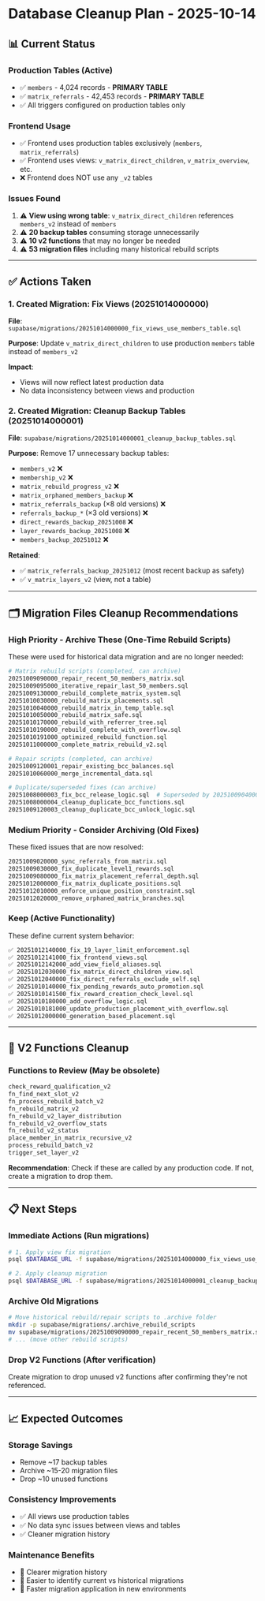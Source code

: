 # Database Cleanup Plan - 2025-10-14

## 📊 Current Status

### Production Tables (Active)
- ✅ `members` - 4,024 records - **PRIMARY TABLE**
- ✅ `matrix_referrals` - 42,453 records - **PRIMARY TABLE**
- ✅ All triggers configured on production tables only

### Frontend Usage
- ✅ Frontend uses production tables exclusively (`members`, `matrix_referrals`)
- ✅ Frontend uses views: `v_matrix_direct_children`, `v_matrix_overview`, etc.
- ❌ Frontend does NOT use any `_v2` tables

### Issues Found
1. ⚠️ **View using wrong table**: `v_matrix_direct_children` references `members_v2` instead of `members`
2. ⚠️ **20 backup tables** consuming storage unnecessarily
3. ⚠️ **10 v2 functions** that may no longer be needed
4. ⚠️ **53 migration files** including many historical rebuild scripts

---

## ✅ Actions Taken

### 1. Created Migration: Fix Views (20251014000000)
**File**: `supabase/migrations/20251014000000_fix_views_use_members_table.sql`

**Purpose**: Update `v_matrix_direct_children` to use production `members` table instead of `members_v2`

**Impact**:
- Views will now reflect latest production data
- No data inconsistency between views and production

### 2. Created Migration: Cleanup Backup Tables (20251014000001)
**File**: `supabase/migrations/20251014000001_cleanup_backup_tables.sql`

**Purpose**: Remove 17 unnecessary backup tables:
- `members_v2` ❌
- `membership_v2` ❌
- `matrix_rebuild_progress_v2` ❌
- `matrix_orphaned_members_backup` ❌
- `matrix_referrals_backup` (×8 old versions) ❌
- `referrals_backup_*` (×3 old versions) ❌
- `direct_rewards_backup_20251008` ❌
- `layer_rewards_backup_20251008` ❌
- `members_backup_20251012` ❌

**Retained**:
- ✅ `matrix_referrals_backup_20251012` (most recent backup as safety)
- ✅ `v_matrix_layers_v2` (view, not a table)

---

## 🗂️ Migration Files Cleanup Recommendations

### High Priority - Archive These (One-Time Rebuild Scripts)
These were used for historical data migration and are no longer needed:

```bash
# Matrix rebuild scripts (completed, can archive)
20251009090000_repair_recent_50_members_matrix.sql
20251009095000_iterative_repair_last_50_members.sql
20251009130000_rebuild_complete_matrix_system.sql
20251010030000_rebuild_matrix_placements.sql
20251010040000_rebuild_matrix_in_temp_table.sql
20251010050000_rebuild_matrix_safe.sql
20251010170000_rebuild_with_referrer_tree.sql
20251010190000_rebuild_complete_with_overflow.sql
20251010191000_optimized_rebuild_function.sql
20251011000000_complete_matrix_rebuild_v2.sql

# Repair scripts (completed, can archive)
20251009120001_repair_existing_bcc_balances.sql
20251010060000_merge_incremental_data.sql

# Duplicate/superseded fixes (can archive)
20251008000003_fix_bcc_release_logic.sql  # Superseded by 20251009040000
20251008000004_cleanup_duplicate_bcc_functions.sql
20251009120003_cleanup_duplicate_bcc_unlock_logic.sql
```

### Medium Priority - Consider Archiving (Old Fixes)
These fixed issues that are now resolved:

```bash
20251009020000_sync_referrals_from_matrix.sql
20251009030000_fix_duplicate_level1_rewards.sql
20251009080000_fix_matrix_placement_referral_depth.sql
20251012000000_fix_matrix_duplicate_positions.sql
20251012010000_enforce_unique_position_constraint.sql
20251012020000_remove_orphaned_matrix_branches.sql
```

### Keep (Active Functionality)
These define current system behavior:

```bash
✅ 20251012140000_fix_19_layer_limit_enforcement.sql
✅ 20251012141000_fix_frontend_views.sql
✅ 20251012142000_add_view_field_aliases.sql
✅ 20251012030000_fix_matrix_direct_children_view.sql
✅ 20251012040000_fix_direct_referrals_exclude_self.sql
✅ 20251010140000_fix_pending_rewards_auto_promotion.sql
✅ 20251010141500_fix_reward_creation_check_level.sql
✅ 20251010180000_add_overflow_logic.sql
✅ 20251010181000_update_production_placement_with_overflow.sql
✅ 20251012000000_generation_based_placement.sql
```

---

## 🔧 V2 Functions Cleanup

### Functions to Review (May be obsolete)
```sql
check_reward_qualification_v2
fn_find_next_slot_v2
fn_process_rebuild_batch_v2
fn_rebuild_matrix_v2
fn_rebuild_v2_layer_distribution
fn_rebuild_v2_overflow_stats
fn_rebuild_v2_status
place_member_in_matrix_recursive_v2
process_rebuild_batch_v2
trigger_set_layer_v2
```

**Recommendation**: Check if these are called by any production code. If not, create a migration to drop them.

---

## 📋 Next Steps

### Immediate Actions (Run migrations)
```bash
# 1. Apply view fix migration
psql $DATABASE_URL -f supabase/migrations/20251014000000_fix_views_use_members_table.sql

# 2. Apply cleanup migration
psql $DATABASE_URL -f supabase/migrations/20251014000001_cleanup_backup_tables.sql
```

### Archive Old Migrations
```bash
# Move historical rebuild/repair scripts to .archive folder
mkdir -p supabase/migrations/.archive_rebuild_scripts
mv supabase/migrations/20251009090000_repair_recent_50_members_matrix.sql supabase/migrations/.archive_rebuild_scripts/
# ... (move other rebuild scripts)
```

### Drop V2 Functions (After verification)
Create migration to drop unused v2 functions after confirming they're not referenced.

---

## 📈 Expected Outcomes

### Storage Savings
- Remove ~17 backup tables
- Archive ~15-20 migration files
- Drop ~10 unused functions

### Consistency Improvements
- ✅ All views use production tables
- ✅ No data sync issues between views and tables
- ✅ Cleaner migration history

### Maintenance Benefits
- 🧹 Clearer migration history
- 🎯 Easier to identify current vs historical migrations
- 🚀 Faster migration application in new environments
